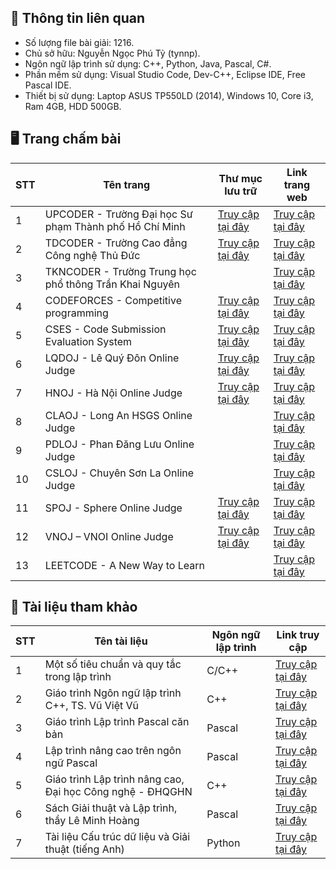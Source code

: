 ## 📑 Thông tin liên quan
- Số lượng file bài giải: 1216.
- Chủ sở hữu: Nguyễn Ngọc Phú Tỷ (tynnp).
- Ngôn ngữ lập trình sử dụng: C++, Python, Java, Pascal, C#.
- Phần mềm sử dụng: Visual Studio Code, Dev-C++, Eclipse IDE, Free Pascal IDE.
- Thiết bị sử dụng: Laptop ASUS TP550LD (2014), Windows 10, Core i3, Ram 4GB, HDD 500GB.

## 🖥️ Trang chấm bài
| STT | Tên trang | Thư mục lưu trữ | Link trang web |
| --- | --------- | --------------- | -------------- |
| 1 | UPCODER - Trường Đại học Sư phạm Thành phố Hồ Chí Minh| [Truy cập tại đây](https://github.com/tynnp/practice/tree/main/UPCODER) | [Truy cập tại đây](http://upcoder.xyz/) |
| 2 | TDCODER - Trường Cao đẳng Công nghệ Thủ Đức| [Truy cập tại đây](https://github.com/tynnp/practice/tree/main/TDCODER) | [Truy cập tại đây](http://tdc.upcoder.xyz/) |
| 3 | TKNCODER - Trường Trung học phổ thông Trần Khai Nguyên| | [Truy cập tại đây](http://tkncoder.net/) |
| 4 | CODEFORCES - Competitive programming | [Truy cập tại đây](https://github.com/tynnp/practice/tree/main/CODEFORCES) | [Truy cập tại đây](https://codeforces.com/) |
| 5 | CSES - Code Submission Evaluation System | [Truy cập tại đây](https://github.com/tynnp/practice/tree/main/CSES) | [Truy cập tại đây](https://cses.fi/) |
| 6 | LQDOJ - Lê Quý Đôn Online Judge | [Truy cập tại đây](https://github.com/tynnp/practice/tree/main/LQDOJ) | [Truy cập tại đây](https://lqdoj.edu.vn/) |
| 7 | HNOJ - Hà Nội Online Judge | [Truy cập tại đây](https://github.com/tynnp/practice/tree/main/HNOJ) | [Truy cập tại đây](https://hnoj.edu.vn/) |
| 8 | CLAOJ - Long An HSGS Online Judge | | [Truy cập tại đây](https://claoj.edu.vn/) |
| 9 | PDLOJ - Phan Đăng Lưu Online Judge | | [Truy cập tại đây](http://phandangluu.online/) |
| 10 | CSLOJ - Chuyên Sơn La Online Judge | | [Truy cập tại đây](http://csloj.ddns.net/)
| 11 | SPOJ - Sphere Online Judge | [Truy cập tại đây](https://github.com/tynnp/practice/tree/main/SPOJ) | [Truy cập tại đây](https://www.spoj.com/) |
| 12 | VNOJ – VNOI Online Judge | [Truy cập tại đây](https://github.com/tynnp/practice/tree/main/VNOJ) | [Truy cập tại đây](https://oj.vnoi.info/) |
| 13 | LEETCODE - A New Way to Learn | | [Truy cập tại đây](https://leetcode.com/) |

## 📖 Tài liệu tham khảo
| STT | Tên tài liệu | Ngôn ngữ lập trình | Link truy cập |
| --- | ------------ | ------------------ | ------------- |
| 1 | Một số tiêu chuẩn và quy tắc trong lập trình | C/C++ | [Truy cập tại đây](https://drive.google.com/file/d/1FT-mRXZp9MxwrRVJgp7JliGQ2LeXghqQ/view?usp=drive_link) |
| 2 | Giáo trình Ngôn ngữ lập trình C++, TS. Vũ Việt Vũ | C++ | [Truy cập tại đây](https://drive.google.com/file/d/1irk1Zmyggyqnet68xD19pWMtEGtoJ-8S/view?usp=drive_link) |
| 3 | Giáo trình Lập trình Pascal căn bản | Pascal | [Truy cập tại đây](https://drive.google.com/file/d/1kTKOl0WyELjz3CaCaYPqdeCCukmxp1ZS/view?usp=drive_link) |
| 4 | Lập trình nâng cao trên ngôn ngữ Pascal | Pascal | [Truy cập tại đây](https://drive.google.com/file/d/1UGS2blij3ckfGVV8oRZGrig2HrghVXhF/view?usp=drive_link) |
| 5 | Giáo trình Lập trình nâng cao, Đại học Công nghệ - ĐHQGHN | C++ | [Truy cập tại đây](https://drive.google.com/file/d/1ryjaKFNL0EkQvhu8S5TuKqResflmkqdf/view?usp=drive_link) |
| 6 | Sách Giải thuật và Lập trình, thầy Lê Minh Hoàng | Pascal | [Truy cập tại đây](https://drive.google.com/file/d/1KFlo3yf20CgijqOF_ipvKquQS-OFT_j5/view?usp=drive_link) |
| 7 | Tài liệu Cấu trúc dữ liệu và Giải thuật (tiếng Anh) | Python | [Truy cập tại đây](https://drive.google.com/file/d/138uYTcWdgXKOEqF_8rw14y03szUDjmlD/view?usp=drive_link) |
